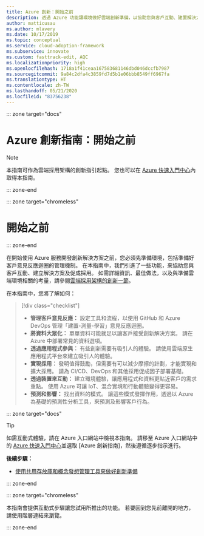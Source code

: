 ```yaml
---
title: Azure 創新：開始之前
description: 透過 Azure 功能讓環境做好雲端創新準備，以協助您與客戶互動、建置解決方案以及推動採用。
author: matticusau
ms.author: mlavery
ms.date: 10/17/2019
ms.topic: conceptual
ms.service: cloud-adoption-framework
ms.subservice: innovate
ms.custom: fasttrack-edit, AQC
ms.localizationpriority: high
ms.openlocfilehash: 1718a1f41ceaa167583681146dbd046dccfb7987
ms.sourcegitcommit: 9a84c2dfa4c3859fd7d5b1e06bbb8549ff6967fa
ms.translationtype: HT
ms.contentlocale: zh-TW
ms.lasthandoff: 05/21/2020
ms.locfileid: "83756238"
---
```

::: zone target="docs"

# <a name="azure-innovation-guide-before-you-start"></a>Azure 創新指南：開始之前

> [!NOTE]
> 本指南可作為雲端採用架構的創新指引起點。 您也可以在 [Azure 快速入門中心](https://portal.azure.com/?feature.quickstart=true#blade/Microsoft_Azure_Resources/QuickstartCenterBlade)內取得本指南。

::: zone-end

::: zone target="chromeless"

# <a name="before-you-start"></a>開始之前

::: zone-end

在開始使用 Azure 服務開發創新解決方案之前，您必須先準備環境，包括準備好客戶意見反應迴圈的管理機制。 在本指南中，我們引進了一些功能，來協助您與客戶互動、建立解決方案及促成採用。 如需詳細資訊、最佳做法，以及與準備雲端環境相關的考量，請參閱[雲端採用架構的創新一節](../index.md)。

在本指南中，您將了解如何：

> [!div class="checklist"]
>
> - **管理客戶意見反應：** 設定工具和流程，以使用 GitHub 和 Azure DevOps 管理「建置-測量-學習」意見反應迴圈。
> - **將資料大眾化：** 單單資料可能就足以讓客戶接受創新解決方案。 請在 Azure 中部署常見的資料選項。
> - **透過應用程式參與：** 有些創新需要有吸引人的體驗。 請使用雲端原生應用程式平台來建立吸引人的體驗。
> - **實現採用：** 發明值得鼓勵，但需要有可以減少摩擦的計劃，才能實現和擴大採用。 請為 CI/CD、DevOps 和其他採用促成因子部署基礎。
> - **透過裝置來互動：** 建立環境體驗，讓應用程式和資料更貼近客戶的需求重點。 使用 Azure 可讓 IoT、混合實境和行動體驗變得更容易。
> - **預測和影響：** 找出資料的模式。 讓這些模式發揮作用，透過以 Azure 為基礎的預測性分析工具，來預測及影響客戶行為。

::: zone target="docs"

> [!TIP]
> 如需互動式體驗，請在 Azure 入口網站中檢視本指南。 請移至 Azure 入口網站中的 [Azure 快速入門中心](https://portal.azure.com/?feature.quickstart=true#blade/Microsoft_Azure_Resources/QuickstartCenterBlade)並選取 [Azure 創新指南]，然後遵循逐步指示進行。

**後續步驟：**

- [使用共用存放庫和概念發想管理工具來做好創新準備](./adoption.md)

::: zone-end

::: zone target="chromeless"

本指南會提供互動式步驟讓您試用所推出的功能。 若要回到您先前離開的地方，請使用階層連結來瀏覽。

::: zone-end
